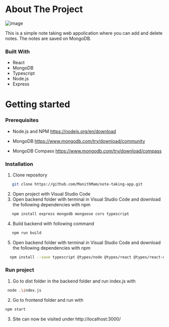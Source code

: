 # About The Project

![image](https://user-images.githubusercontent.com/100299120/230950802-238b2712-46e4-4f8c-be75-578306458bf6.png)

This is a simple note taking web appolication where you can add and delete notes. The notes are saved on MongoDB.

### Built With

* React
* MongoDB
* Typescript
* Node.js
* Express

# Getting started

### Prerequisites

* Node.js and NPM 
https://nodejs.org/en/download

* MongoDB 
https://www.mongodb.com/try/download/community

* MongoDB Compass
https://www.mongodb.com/try/download/compass

### Installation

1. Clone repository
```sh
   git clone https://github.com/ManithMam/note-taking-app.git
 ```
2. Open project with Visual Studio Code 
3. Open backend folder with terminal in Visual Studio Code and download the following dependencies with npm
```sh
   npm install express mongodb mongoose cors typescript
 ```
4. Build backend with following command
```sh
   npm run build
 ```
5. Open backend folder with terminal in Visual Studio Code and download the following dependencies with npm
```sh
  npm install --save typescript @types/node @types/react @types/react-dom @types/jest
 ```
 
 ### Run project
 1. Go to dist folder in the backend folder and run index.js with
 ```sh
  node .\index.js
 ```
 2. Go to frontend folder and run with 
  ```sh
  npm start
 ```
 3. Site can now be visited under http://localhost:3000/




